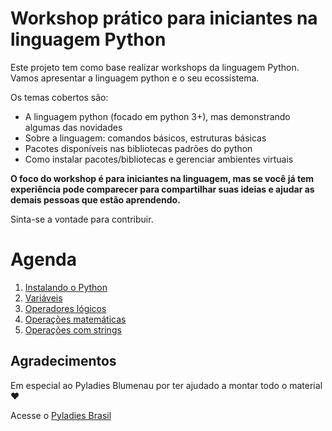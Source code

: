 # Workshop prático para iniciantes na linguagem Python

Este projeto tem como base realizar workshops da linguagem Python. Vamos apresentar a linguagem python e o seu ecossistema.

Os temas cobertos são:
- A linguagem python (focado em python 3+), mas demonstrando algumas das novidades
- Sobre a linguagem: comandos básicos, estruturas básicas
- Pacotes disponíveis nas bibliotecas padrões do python
- Como instalar pacotes/bibliotecas e gerenciar ambientes virtuais

**O foco do workshop é para iniciantes na linguagem, mas se você já tem experiência pode comparecer para compartilhar suas ideias e ajudar as demais pessoas que estão aprendendo.**

Sinta-se a vontade para contribuir.

# Agenda

1. [Instalando o Python](/instalacao)
2. [Variáveis](/variaveis)
3. [Operadores lógicos](/operadores-logicos)
4. [Operações matemáticas](/operacoes-matematicas)
5. [Operações com strings](/operacoes-strings)

## Agradecimentos

Em especial ao Pyladies Blumenau por ter ajudado a montar todo o material :heart:

Acesse o [Pyladies Brasil](http://brasil.pyladies.com/)

